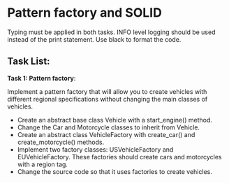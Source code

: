 # Pattern factory and  SOLID

Typing must be applied in both tasks. INFO level logging should be used instead of the print statement. Use black to format the code.

## Task List:

**Task 1: Pattern factory**:

Implement a pattern factory that will allow you to create vehicles with different regional specifications without changing the main classes of vehicles.

- Create an abstract base class Vehicle with a start_engine() method.
- Change the Car and Motorcycle classes to inherit from Vehicle.
- Create an abstract class VehicleFactory with create_car() and create_motorcycle() methods.
- Implement two factory classes: USVehicleFactory and EUVehicleFactory. These factories should create cars and motorcycles with a region tag.
- Change the source code so that it uses factories to create vehicles.
